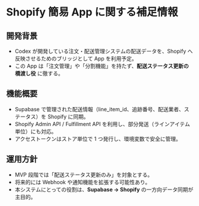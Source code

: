 # Shopify 簡易 App に関する補足情報

## 開発背景

- Codex が開発している注文・配送管理システムの配送データを、Shopify へ反映させるためのブリッジとして App を利用予定。
- この App は「注文管理」や「分割機能」を持たず、**配送ステータス更新の橋渡し役** に徹する。

## 機能概要

- Supabase で管理された配送情報（line_item_id、追跡番号、配送業者、ステータス）を Shopify に同期。
- Shopify Admin API / Fulfillment API を利用し、部分発送（ラインアイテム単位）にも対応。
- アクセストークンはストア単位で 1 つ発行し、環境変数で安全に管理。

## 運用方針

- MVP 段階では「配送ステータス更新のみ」を対象とする。
- 将来的には Webhook や通知機能を拡張する可能性あり。
- 本システムにとっての役割は、**Supabase → Shopify** の一方向データ同期が主目的。
